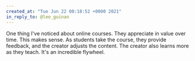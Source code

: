 ```yaml
---
created_at: "Tue Jun 22 00:18:52 +0000 2021"
in_reply_to: @leo_guinan
---
```


One thing I've noticed about online courses. They appreciate in value over time. This makes sense. As students take the course, they provide feedback, and the creator adjusts the content. The creator also learns more as they teach. It's an incredible flywheel.